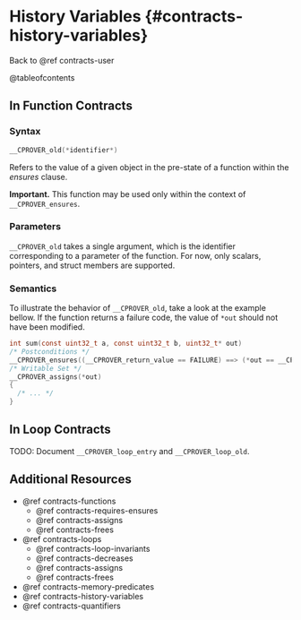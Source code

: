 # History Variables {#contracts-history-variables}

Back to @ref contracts-user

@tableofcontents

## In Function Contracts

### Syntax

```c
__CPROVER_old(*identifier*)
```

Refers to the value of a given object in the pre-state of a function within the
_ensures_ clause.

**Important.** This function may be used only within the context of `__CPROVER_ensures`.

### Parameters

`__CPROVER_old` takes a single argument, which is the identifier
corresponding to a parameter of the function. For now, only scalars,
pointers, and struct members are supported.

### Semantics

To illustrate the behavior of `__CPROVER_old`, take a look at the example
bellow.  If the function returns a failure code, the value of `*out` should not
have been modified.

```c
int sum(const uint32_t a, const uint32_t b, uint32_t* out)
/* Postconditions */
__CPROVER_ensures((__CPROVER_return_value == FAILURE) ==> (*out == __CPROVER_old(*out)))
/* Writable Set */
__CPROVER_assigns(*out)
{
  /* ... */
}
```

## In Loop Contracts

TODO: Document `__CPROVER_loop_entry` and `__CPROVER_loop_old`.

## Additional Resources

- @ref contracts-functions
  - @ref contracts-requires-ensures
  - @ref contracts-assigns
  - @ref contracts-frees
- @ref contracts-loops
  - @ref contracts-loop-invariants
  - @ref contracts-decreases
  - @ref contracts-assigns
  - @ref contracts-frees
- @ref contracts-memory-predicates
- @ref contracts-history-variables
- @ref contracts-quantifiers

